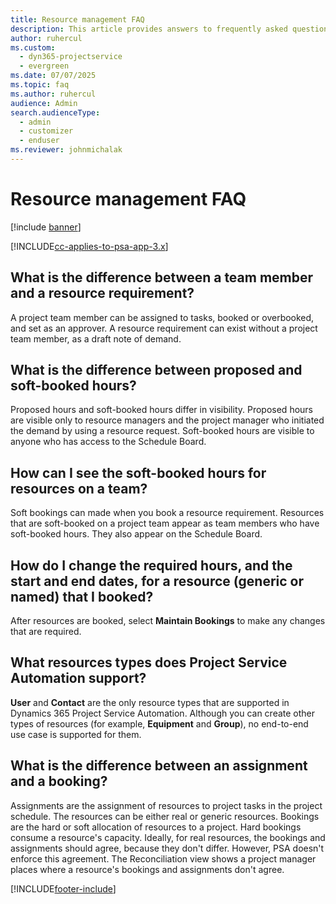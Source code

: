 ```yaml
---
title: Resource management FAQ
description: This article provides answers to frequently asked questions about resource management.
author: ruhercul
ms.custom: 
  - dyn365-projectservice
  - evergreen
ms.date: 07/07/2025
ms.topic: faq
ms.author: ruhercul
audience: Admin
search.audienceType: 
  - admin
  - customizer
  - enduser
ms.reviewer: johnmichalak
---
```

# Resource management FAQ

[!include [banner](../includes/psa-now-project-operations.md)]

[!INCLUDE[cc-applies-to-psa-app-3.x](../includes/cc-applies-to-psa-app-3x.md)]

## What is the difference between a team member and a resource requirement?

A project team member can be assigned to tasks, booked or overbooked, and set as an approver. A resource requirement can exist without a project team member, as a draft note of demand. 

## What is the difference between proposed and soft-booked hours?

Proposed hours and soft-booked hours differ in visibility. Proposed hours are visible only to resource managers and the project manager who initiated the demand by using a resource request. Soft-booked hours are visible to anyone who has access to the Schedule Board.

## How can I see the soft-booked hours for resources on a team?

Soft bookings can made when you book a resource requirement. Resources that are soft-booked on a project team appear as team members who have soft-booked hours. They also appear on the Schedule Board.

## How do I change the required hours, and the start and end dates, for a resource (generic or named) that I booked?

After resources are booked, select **Maintain Bookings** to make any changes that are required.

## What resources types does Project Service Automation support?

**User** and **Contact** are the only resource types that are supported in Dynamics 365 Project Service Automation. Although you can create other types of resources (for example, **Equipment** and **Group**), no end-to-end use case is supported for them.

## What is the difference between an assignment and a booking?

Assignments are the assignment of resources to project tasks in the project schedule. The resources can be either real or generic resources. Bookings are the hard or soft allocation of resources to a project. Hard bookings consume a resource's capacity. Ideally, for real resources, the bookings and assignments should agree, because they don't differ. However, PSA doesn't enforce this agreement. The Reconciliation view shows a project manager places where a resource's bookings and assignments don't agree.


[!INCLUDE[footer-include](../includes/footer-banner.md)]

